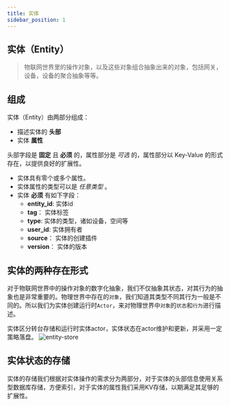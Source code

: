 ```yaml
---
title: 实体
sidebar_position: 1
---
```


## 实体（Entity）

> 物联网世界里的操作对象，以及这些对象组合抽象出来的对象，包括网关，设备，设备的聚合抽象等等。


## 组成

实体（Entity）由两部分组成：
- 描述实体的 **头部**
- 实体 **属性**

头部字段是 **固定** 且 **必须** 的，属性部分是 *可选* 的，属性部分以 Key-Value 的形式存在，以提供良好的扩展性。

- 实体具有零个或多个属性。
- 实体属性的类型可以是 *任意类型* 。
- 实体 **必须** 有如下字段：
    - **entity_id**: 实体id
    - **tag**： 实体标签
    - **type**: 实体的类型，诸如设备，空间等
    - **user_id**: 实体拥有者
    - **source**： 实体的创建插件
    - **version**： 实体的版本


## 实体的两种存在形式

对于物联网世界中的操作对象的数字化抽象，我们不仅抽象其状态，对其行为的抽象也是非常重要的。物理世界中存在的`对象`，我们知道其类型不同其行为一般是不同的。所以我们为实体创建运行时`Actor`，来对物理世界中`对象`的`状态`和`行为`进行描述。



实体区分转台存储和运行时实体actor，实体状态在actor维护和更新，并采用一定策略落盘。
![entity-store](/images/core/entity-store.png)



## 实体状态的存储

实体的存储我们根据对实体操作的需求分为两部分，对于实体的头部信息使用关系型数据库存储，方便索引，对于实体的属性我们采用KV存储，以期满足其足够的扩展性。

















